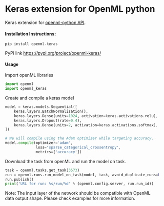 # Keras extension for OpenML python

Keras extension for [openml-python API](https://github.com/openml/openml-python).

#### Installation Instructions:

`pip install openml-keras`

PyPi link https://pypi.org/project/openml-keras/

#### Usage
Import openML libraries
```python
import openml
import openml_keras
```
Create  and compile a keras model
```python
model = keras.models.Sequential([
    keras.layers.BatchNormalization(),
    keras.layers.Dense(units=1024, activation=keras.activations.relu),
    keras.layers.Dropout(rate=0.4),
    keras.layers.Dense(units=2, activation=keras.activations.softmax),
])

# We will compile using the Adam optimizer while targeting accuracy.
model.compile(optimizer='adam',
              loss='sparse_categorical_crossentropy',
              metrics=['accuracy'])
```
Download the task from openML and run the model on task.
```python
task = openml.tasks.get_task(3573)
run = openml.runs.run_model_on_task(model, task, avoid_duplicate_runs=False)
run.publish()
print('URL for run: %s/run/%d' % (openml.config.server, run.run_id))
```
Note: The input layer of the network should be compatible with OpenML data output shape. Please check examples for more information.